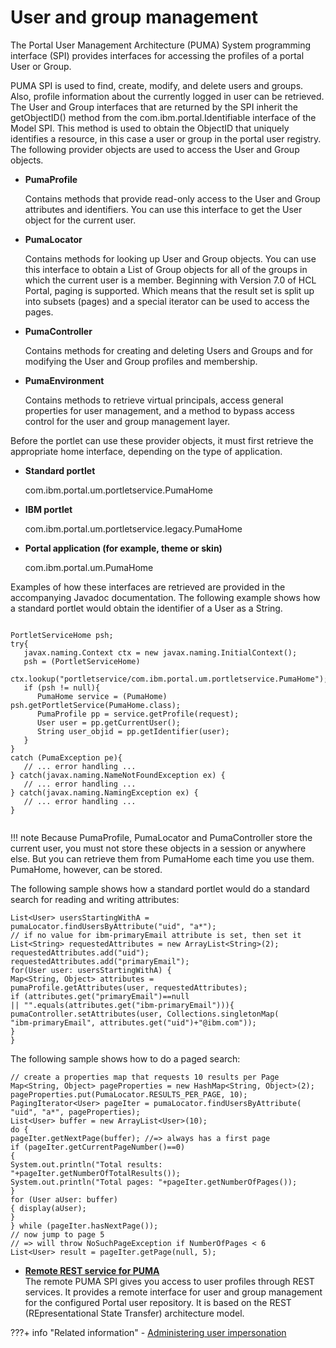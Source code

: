 # User and group management

The Portal User Management Architecture \(PUMA\) System programming interface \(SPI\) provides interfaces for accessing the profiles of a portal User or Group.

PUMA SPI is used to find, create, modify, and delete users and groups. Also, profile information about the currently logged in user can be retrieved. The User and Group interfaces that are returned by the SPI inherit the getObjectID\(\) method from the com.ibm.portal.Identifiable interface of the Model SPI. This method is used to obtain the ObjectID that uniquely identifies a resource, in this case a user or group in the portal user registry. The following provider objects are used to access the User and Group objects.

-   **PumaProfile**

    Contains methods that provide read-only access to the User and Group attributes and identifiers. You can use this interface to get the User object for the current user.

-   **PumaLocator**

    Contains methods for looking up User and Group objects. You can use this interface to obtain a List of Group objects for all of the groups in which the current user is a member. Beginning with Version 7.0 of HCL Portal, paging is supported. Which means that the result set is split up into subsets \(pages\) and a special iterator can be used to access the pages.

-   **PumaController**

    Contains methods for creating and deleting Users and Groups and for modifying the User and Group profiles and membership.

-   **PumaEnvironment**

    Contains methods to retrieve virtual principals, access general properties for user management, and a method to bypass access control for the user and group management layer.


Before the portlet can use these provider objects, it must first retrieve the appropriate home interface, depending on the type of application.

-   **Standard portlet**

    com.ibm.portal.um.portletservice.PumaHome

-   **IBM portlet**

    com.ibm.portal.um.portletservice.legacy.PumaHome

-   **Portal application \(for example, theme or skin\)**

    com.ibm.portal.um.PumaHome


Examples of how these interfaces are retrieved are provided in the accompanying Javadoc documentation. The following example shows how a standard portlet would obtain the identifier of a User as a String.

```xmp

PortletServiceHome psh;
try{
   javax.naming.Context ctx = new javax.naming.InitialContext();
   psh = (PortletServiceHome) 
         ctx.lookup("portletservice/com.ibm.portal.um.portletservice.PumaHome");
   if (psh != null){
      PumaHome service = (PumaHome) psh.getPortletService(PumaHome.class);
      PumaProfile pp = service.getProfile(request);
      User user = pp.getCurrentUser();
      String user_objid = pp.getIdentifier(user);
   }
}
catch (PumaException pe){
   // ... error handling ...
} catch(javax.naming.NameNotFoundException ex) {
   // ... error handling ...
} catch(javax.naming.NamingException ex) {
   // ... error handling ...
}


```

!!! note
    Because PumaProfile, PumaLocator and PumaController store the current user, you must not store these objects in a session or anywhere else. But you can retrieve them from PumaHome each time you use them. PumaHome, however, can be stored.

The following sample shows how a standard portlet would do a standard search for reading and writing attributes:

```xmp
List<User> usersStartingWithA = pumaLocator.findUsersByAttribute("uid", "a*");
// if no value for ibm-primaryEmail attribute is set, then set it
List<String> requestedAttributes = new ArrayList<String>(2);
requestedAttributes.add("uid");
requestedAttributes.add("primaryEmail");
for(User user: usersStartingWithA) {
Map<String, Object> attributes =
pumaProfile.getAttributes(user, requestedAttributes);
if (attributes.get("primaryEmail")==null
|| "".equals(attributes.get("ibm-primaryEmail"))){
pumaController.setAttributes(user, Collections.singletonMap(
"ibm-primaryEmail", attributes.get("uid")+"@ibm.com"));
}
}
```

The following sample shows how to do a paged search:

```xmp
// create a properties map that requests 10 results per Page
Map<String, Object> pageProperties = new HashMap<String, Object>(2);
pageProperties.put(PumaLocator.RESULTS_PER_PAGE, 10);
PagingIterator<User> pageIter = pumaLocator.findUsersByAttribute(
"uid", "a*", pageProperties);
List<User> buffer = new ArrayList<User>(10);
do {
pageIter.getNextPage(buffer); //=> always has a first page
if (pageIter.getCurrentPageNumber()==0)
{
System.out.println("Total results: "+pageIter.getNumberOfTotalResults());
System.out.println("Total pages: "+pageIter.getNumberOfPages());
}
for (User aUser: buffer)
{ display(aUser);
}
} while (pageIter.hasNextPage());
// now jump to page 5
// => will throw NoSuchPageException if NumberOfPages < 6
List<User> result = pageIter.getPage(null, 5);
```

-   **[Remote REST service for PUMA](../puma_spi/remote_rest_service_for_puma/index.md)**  
The remote PUMA SPI gives you access to user profiles through REST services. It provides a remote interface for user and group management for the configured Portal user repository. It is based on the REST \(REpresentational State Transfer\) architecture model.


???+ info "Related information"
    - [Administering user impersonation](../../../deployment/manage/security/users_and_groups/impersonation/index.md)

